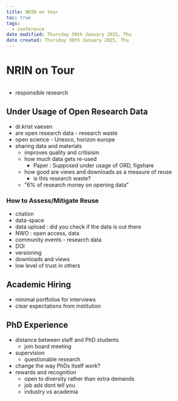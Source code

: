 ```yaml
---
title: NRIN on tour
toc: true
tags:
  - conference
date modified: Thursday 30th January 2025, Thu
date created: Thursday 30th January 2025, Thu
---
```


# NRIN on Tour
```toc
```

- responsible research
## Under Usage of Open Research Data
- dr.krist vaesen 
- are open research data - research waste
- open science - Unesco, horizon europe
- sharing data and materials
	- improves quality and critisism
	- how much data gets re-used
		- Paper : Supposed under usage of ORD, figshare
	- how good are views and downloads as a measure of reuse
		- is this research waste?
	- "6% of research money on opening data"
### How to Assess/Mitigate Reuse
- citation
- data-space
- data upload : did you check if the data is out there
- NWO : open access, data
- community events - research data
- DOI
- versioning
- downloads and views
- low level of trust in others
## Academic Hiring
- minimal portfolios for interviews
- clear expectations from institution
## PhD Experience
- distance between staff and PhD students
	- join board meeting
- supervision
	- questionable research 
- change the way PhDs itself work? 
- rewards and recognition
	- open to diversity rather than extra demands
	- job ads dont tell you
	- industry vs academia